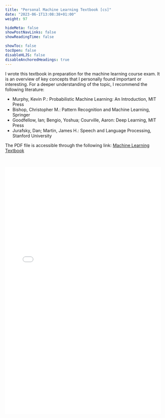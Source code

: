 ```yaml
---
title: "Personal Machine Learning Textbook [cs]"
date: "2023-06-1T13:08:38+01:00"
weight: 97

hideMeta: false
showPostNavLinks: false
showReadingTime: false

showToc: false
tocOpen: false
disableHLJS: false
disableAnchoredHeadings: true
---
```


I wrote this textbook in preparation for the machine learning course exam. It is an overview of key concepts that I personally found important or interesting. For a deeper understanding of the topic, I recommend the following literature:

- Murphy, Kevin P.: Probabilistic Machine Learning: An Introduction, MIT Press
- Bishop, Christopher M.: Pattern Recognition and Machine Learning, Springer
- Goodfellow, Ian; Bengio, Yoshua; Courville, Aaron: Deep Learning, MIT Press
- Jurafsky, Dan; Martin, James H.: Speech and Language Processing, Stanford University

The PDF file is accessible through the following link:
[Machine Learning Textbook](/resources/ml/textbook/ml-textbook.pdf)

&nbsp;

<embed src="/resources/ml/textbook/ml-textbook.pdf" width="100%" height="800px" type="application/pdf">
